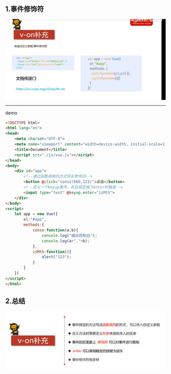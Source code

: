## 1.事件修饰符

![1604118384785](assets/1604118384785.png)

***

demo

```html
<!DOCTYPE html>
<html lang="en">
<head>
    <meta charset="UTF-8">
    <meta name="viewport" content="width=device-width, initial-scale=1.0">
    <title>Document</title>
    <script src="./js/vue.js"></script>
</head>
<body>
    <div id="app">
        <!--通过函数调用的方式将实参传回-->
        <button @click="conso(666,123)">点击</button>
        <!--定义一个keyup事件，并且规定按下enter时触发-->
        <input type="text" @keyup.enter="isMth">
    </div>
</body>
<script>
    let app = new Vue({
        el:"#app",
        methods:{
            conso:function(a,b){
                console.log("输出控制台");
                console.log(a+","+b);
            },
            isMth:function(){
                alert("123");
            }
        }
    })
</script>
</html>
```

## 2.总结

![1604118630954](assets/1604118630954.png)